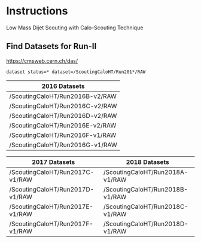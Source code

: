 # Instructions
Low Mass Dijet Scouting with Calo-Scouting Technique


## Find Datasets for Run-II

https://cmsweb.cern.ch/das/

`dataset status=* dataset=/ScoutingCaloHT/Run201*/RAW`

| 2016 Datasets  |
| ------------ |
| /ScoutingCaloHT/Run2016B-v2/RAW |
| /ScoutingCaloHT/Run2016C-v2/RAW |
| /ScoutingCaloHT/Run2016D-v2/RAW |
| /ScoutingCaloHT/Run2016E-v2/RAW |
| /ScoutingCaloHT/Run2016F-v1/RAW |
| /ScoutingCaloHT/Run2016G-v1/RAW |

| 2017 Datasets | 2018 Datasets |
| ------------ | ------------ |
| /ScoutingCaloHT/Run2017C-v1/RAW | /ScoutingCaloHT/Run2018A-v1/RAW |
| /ScoutingCaloHT/Run2017D-v1/RAW | /ScoutingCaloHT/Run2018B-v1/RAW |
| /ScoutingCaloHT/Run2017E-v1/RAW | /ScoutingCaloHT/Run2018C-v1/RAW |
| /ScoutingCaloHT/Run2017F-v1/RAW | /ScoutingCaloHT/Run2018D-v1/RAW |














